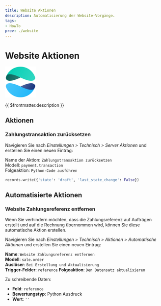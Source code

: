 ```yaml
---
title: Website Aktionen
description: Automatisierung der Website-Vorgänge.
tags:
- HowTo
prev: ./website
---
```

# Website Aktionen
![icons_odoo_website](attachments/icons_odoo_website.png)

{{ $frontmatter.description }}

## Aktionen

### Zahlungstransaktion zurücksetzen

Navigieren Sie nach *Einstellungen > Technisch > Server Aktionen* und erstellen Sie einen neuen Eintrag:

Name der Aktion: `Zahlungstransaktion zurücksetzen`\
Modell: `payment.transaction`\
Folgeaktion: `Python-Code ausführen`

```python
records.write({'state': 'draft', 'last_state_change': False})
```


## Automatisierte Aktionen

### Website Zahlungsreferenz entfernen

Wenn Sie verhindern möchten, dass die Zahlungsreferenz auf Aufträgen erstellt und auf die Rechnung übernommen wird, können Sie diese automatische Aktion erstellen.

Navigieren Sie nach *Einstellungen > Technisch > Aktionen > Automatische Aktionen* und erstellen Sie einen neuen Eintrag:

**Name**: `Website Zahlungsreferenz entfernen`\
**Modell**: `sale.order`\
**Auslöser**: `Bei Erstellung und Aktualisierung`\
**Trigger-Felder**: `reference`
**Folgeaktion**: `Den Datensatz aktualisieren`

Zu schreibende Daten:
* **Feld**: `reference`
* **Bewertungstyp**: Python Ausdruck
* **Wert**: `''`



